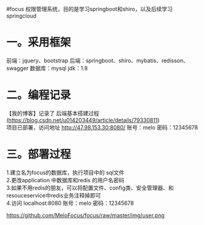 #focus
权限管理系统，目的是学习springboot和shiro，以及后续学习springcloud

一。采用框架
===========
前端：jquery、bootstrap
后端：springboot、shiro、mybatis、redisson、swagger
数据库：mysql
jdk：1.8

二。编程记录
==========
【我的博客】记录了 后端基本搭建过程  (https://blog.csdn.net/u014203449/article/details/79330811)</br>
项目已部署，访问地址  http://47.98.153.30:8080/  账号：melo 密码：12345678

三。部署过程
==========
1.建立名为focus的数据库，执行项目中的 sql文件</br>
2.更改application 中数据库和redis 的用户名密码</br>
3.如果不用redis的朋友，可以将配置文件、config类、安全管理器、和resouceservice中redis业务注释掉即可</br>
4.访问 localhost:8080  账号：melo 密码：12345678</br>

 https://github.com/MeloFocus/focus/raw/master/img/user.png
